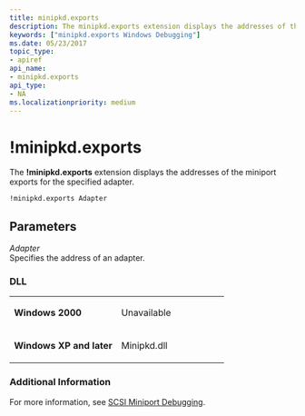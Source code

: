 ```yaml
---
title: minipkd.exports
description: The minipkd.exports extension displays the addresses of the miniport exports for the specified adapter.
keywords: ["minipkd.exports Windows Debugging"]
ms.date: 05/23/2017
topic_type:
- apiref
api_name:
- minipkd.exports
api_type:
- NA
ms.localizationpriority: medium
---
```


# !minipkd.exports


The **!minipkd.exports** extension displays the addresses of the miniport exports for the specified adapter.

```dbgcmd
!minipkd.exports Adapter 
```

## <span id="Parameters"></span><span id="parameters"></span><span id="PARAMETERS"></span>Parameters


<span id="_______Adapter______"></span><span id="_______adapter______"></span><span id="_______ADAPTER______"></span> *Adapter*   
Specifies the address of an adapter.

### <span id="DLL"></span><span id="dll"></span>DLL

<table>
<colgroup>
<col width="50%" />
<col width="50%" />
</colgroup>
<tbody>
<tr class="odd">
<td align="left"><p><strong>Windows 2000</strong></p></td>
<td align="left"><p>Unavailable</p></td>
</tr>
<tr class="even">
<td align="left"><p><strong>Windows XP and later</strong></p></td>
<td align="left"><p>Minipkd.dll</p></td>
</tr>
</tbody>
</table>

 

### <span id="Additional_Information"></span><span id="additional_information"></span><span id="ADDITIONAL_INFORMATION"></span>Additional Information

For more information, see [SCSI Miniport Debugging](scsi-miniport-debugging.md).

 

 





